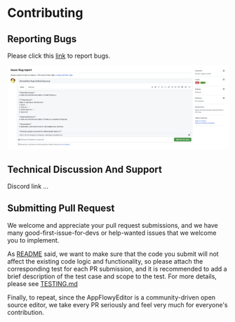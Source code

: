 # Contributing

## Reporting Bugs
Please click this [link](https://github.com/AppFlowy-IO/AppFlowy/issues/new?assignees=&labels=bug,editor&template=bug_report.md&title=%5BFlowyEditor%20Bug%5D+Untitled+Bug+Issue) to report bugs.

![](../documentation/images/reporting_bugs.png)

## Technical Discussion And Support
Discord link ...

## Submitting Pull Request

We welcome and appreciate your pull request submissions, and we have many good-first-issue-for-devs or help-wanted issues that we welcome you to implement.

As [README](../README.md) said, we want to make sure that the code you submit will not affect the existing code logic and functionality, so please attach the corresponding test for each PR submission, and it is recommended to add a brief description of the test case and scope to the test. For more details, please see [TESTING.md](./testing.md)

Finally, to repeat, since the AppFlowyEditor is a community-driven open source editor, we take every PR seriously and feel very much for everyone's contribution.
